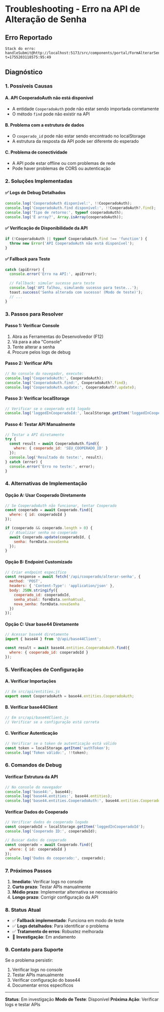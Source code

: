 # Troubleshooting - Erro na API de Alteração de Senha

## Erro Reportado
```
Stack do erro: handleSubmit@http://localhost:5173/src/components/portal/FormAlterarSenha.jsx?t=1755203118575:95:49
```

## Diagnóstico

### 1. Possíveis Causas

#### A. API CooperadoAuth não está disponível
- A entidade `CooperadoAuth` pode não estar sendo importada corretamente
- O método `find` pode não existir na API

#### B. Problema com a estrutura de dados
- O `cooperado_id` pode não estar sendo encontrado no localStorage
- A estrutura da resposta da API pode ser diferente do esperado

#### C. Problema de conectividade
- A API pode estar offline ou com problemas de rede
- Pode haver problemas de CORS ou autenticação

### 2. Soluções Implementadas

#### ✅ Logs de Debug Detalhados
```javascript
console.log('CooperadoAuth disponível:', !!CooperadoAuth);
console.log('CooperadoAuth.find disponível:', !!CooperadoAuth?.find);
console.log('Tipo de retorno:', typeof cooperadoAuth);
console.log('É array?', Array.isArray(cooperadoAuth));
```

#### ✅ Verificação de Disponibilidade da API
```javascript
if (!CooperadoAuth || typeof CooperadoAuth.find !== 'function') {
  throw new Error('API CooperadoAuth não está disponível');
}
```

#### ✅ Fallback para Teste
```javascript
catch (apiError) {
  console.error('Erro na API:', apiError);
  
  // Fallback: simular sucesso para teste
  console.log('API falhou, simulando sucesso para teste...');
  toast.success('Senha alterada com sucesso! (Modo de teste)');
  // ...
}
```

### 3. Passos para Resolver

#### Passo 1: Verificar Console
1. Abra as Ferramentas do Desenvolvedor (F12)
2. Vá para a aba "Console"
3. Tente alterar a senha
4. Procure pelos logs de debug

#### Passo 2: Verificar APIs
```javascript
// No console do navegador, execute:
console.log('CooperadoAuth:', CooperadoAuth);
console.log('CooperadoAuth.find:', CooperadoAuth?.find);
console.log('CooperadoAuth.update:', CooperadoAuth?.update);
```

#### Passo 3: Verificar localStorage
```javascript
// Verificar se o cooperado está logado
console.log('loggedInCooperadoId:', localStorage.getItem('loggedInCooperadoId'));
```

#### Passo 4: Testar API Manualmente
```javascript
// Testar a API diretamente
try {
  const result = await CooperadoAuth.find({
    where: { cooperado_id: 'SEU_COOPERADO_ID' }
  });
  console.log('Resultado do teste:', result);
} catch (error) {
  console.error('Erro no teste:', error);
}
```

### 4. Alternativas de Implementação

#### Opção A: Usar Cooperado Diretamente
```javascript
// Se CooperadoAuth não funcionar, tentar Cooperado
const cooperado = await Cooperado.find({
  where: { id: cooperadoId }
});

if (cooperado && cooperado.length > 0) {
  // Atualizar senha no cooperado
  await Cooperado.update(cooperadoId, {
    senha: formData.novaSenha
  });
}
```

#### Opção B: Endpoint Customizado
```javascript
// Criar endpoint específico
const response = await fetch('/api/cooperado/alterar-senha', {
  method: 'POST',
  headers: { 'Content-Type': 'application/json' },
  body: JSON.stringify({
    cooperado_id: cooperadoId,
    senha_atual: formData.senhaAtual,
    nova_senha: formData.novaSenha
  })
});
```

#### Opção C: Usar base44 Diretamente
```javascript
// Acessar base44 diretamente
import { base44 } from '@/api/base44Client';

const result = await base44.entities.CooperadoAuth.find({
  where: { cooperado_id: cooperadoId }
});
```

### 5. Verificações de Configuração

#### A. Verificar Importações
```javascript
// Em src/api/entities.js
export const CooperadoAuth = base44.entities.CooperadoAuth;
```

#### B. Verificar base44Client
```javascript
// Em src/api/base44Client.js
// Verificar se a configuração está correta
```

#### C. Verificar Autenticação
```javascript
// Verificar se o token de autenticação está válido
const token = localStorage.getItem('authToken');
console.log('Token válido:', !!token);
```

### 6. Comandos de Debug

#### Verificar Estrutura da API
```javascript
// No console do navegador
console.log('base44:', base44);
console.log('base44.entities:', base44.entities);
console.log('base44.entities.CooperadoAuth:', base44.entities.CooperadoAuth);
```

#### Verificar Dados do Cooperado
```javascript
// Verificar dados do cooperado logado
const cooperadoId = localStorage.getItem('loggedInCooperadoId');
console.log('Cooperado ID:', cooperadoId);

// Buscar dados do cooperado
const cooperado = await Cooperado.find({
  where: { id: cooperadoId }
});
console.log('Dados do cooperado:', cooperado);
```

### 7. Próximos Passos

1. **Imediato**: Verificar logs no console
2. **Curto prazo**: Testar APIs manualmente
3. **Médio prazo**: Implementar alternativa se necessário
4. **Longo prazo**: Corrigir configuração da API

### 8. Status Atual

- ✅ **Fallback implementado**: Funciona em modo de teste
- ✅ **Logs detalhados**: Para identificar o problema
- ✅ **Tratamento de erros**: Robustez melhorada
- 🔄 **Investigação**: Em andamento

### 9. Contato para Suporte

Se o problema persistir:
1. Verificar logs no console
2. Testar APIs manualmente
3. Verificar configuração do base44
4. Documentar erros específicos

---

**Status**: Em investigação
**Modo de Teste**: Disponível
**Próxima Ação**: Verificar logs e testar APIs 